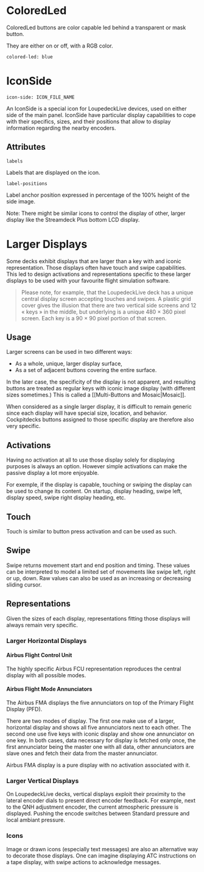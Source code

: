 # ColoredLed

ColoredLed buttons are color capable led behind a transparent or mask button.

They are either on or off, with a RGB color.

```
colored-led: blue
```

# IconSide

`icon-side: ICON_FILE_NAME`

An IconSide is a special icon for LoupedeckLive devices, used on either side of the main panel. IconSide have particular display capabilities to cope with their specifics, sizes, and their positions that allow to display information regarding the nearby encoders.

## Attributes

`labels`

Labels that are displayed on the icon.

`label-positions`

Label anchor position expressed in percentage of the 100% height of the side image.

Note: There might be similar icons to control the display of other, larger display like the Streamdeck Plus bottom LCD display.

# Larger Displays

Some decks exhibit displays that are larger than a key with and iconic representation. Those displays often have touch and swipe capabilities. This led to design activations and representations specific to these larger displays to be used with your favourite flight simulation software.

> Please note, for example, that the LoupedeckLive deck has a unique central display screen accepting touches and swipes. A plastic grid cover gives the illusion that there are two vertical side screens and 12 « keys » in the middle, but underlying is a unique 480 × 360 pixel screen. Each key is a 90 × 90 pixel portion of that screen.

## Usage

Larger screens can be used in two different ways:

- As a whole, unique, larger display surface,
- As a set of adjacent buttons covering the entire surface.

In the later case, the specificity of the display is not apparent, and resulting buttons are treated as regular keys with iconic image display (with different sizes sometimes.) This is called a [[Multi-Buttons and Mosaic|Mosaic]].

When considered as a single larger display, it is difficult to remain generic since each display will have special size, location, and behavior. Cockpitdecks buttons assigned to those specific display are therefore also very specific.

## Activations

Having no activation at all to use those display solely for displaying purposes is always an option. However simple activations can make the passive display a lot more enjoyable.

For exemple, if the display is capable, touching or swiping the display can be used to change its content. On startup, display heading, swipe left, display speed, swipe right display heading, etc.

## Touch

Touch is similar to button press activation and can be used as such.

## Swipe

Swipe returns movement start and end position and timing. These values can be interpreted to model a limited set of movements like swipe left, right or up, down. Raw values can also be used as an increasing or decreasing sliding cursor.

## Representations

Given the sizes of each display, representations fitting those displays will always remain very specific.

### Larger Horizontal Displays

#### Airbus Flight Control Unit

The highly specific Airbus FCU representation reproduces the central display with all possible modes.

#### Airbus Flight Mode Annunciators

The Airbus FMA displays the five annunciators on top of the Primary Flight Display (PFD).

There are two modes of display. The first one make use of a larger, horizontal display and shows all five annunciators next to each other. The second one use five keys with iconic display and show one annunciator on one key. In both cases, data necessary for display is fetched only once, the first annunciator being the master one with all data, other annunciators are slave ones and fetch their data from the master annunciator.

Airbus FMA display is a pure display with no activation associated with it.

### Larger Vertical Displays

On LoupedeckLive decks, vertical displays exploit their proximity to the lateral encoder dials to present direct encoder feedback. For example, next to the QNH adjustment encoder, the current atmospheric pressure is displayed. Pushing the encode switches between Standard pressure and local ambiant pressure.

### Icons

Image or drawn icons (especially text messages) are also an alternative way to decorate those displays. One can imagine displaying ATC instructions on a tape display, with swipe actions to acknowledge messages.
